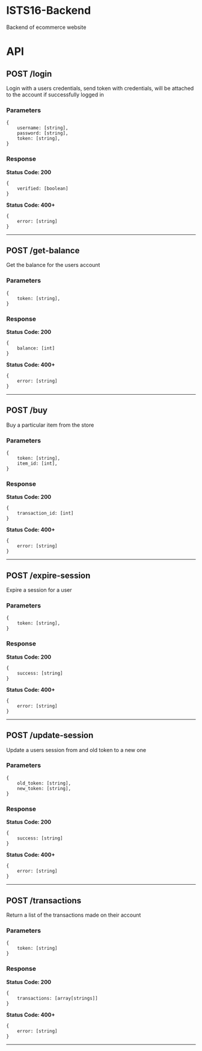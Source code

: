 # ISTS16-Backend
Backend of ecommerce website

# API

## POST /login
Login with a users credentials, send token with credentials, will be attached to the account if successfully logged in

### Parameters
```
{
    username: [string],
    password: [string],
    token: [string],
}
```

### Response
**Status Code: 200**
```
{
    verified: [boolean]
}
```
**Status Code: 400+**
```
{
    error: [string]
}
```
---

## POST /get-balance
Get the balance for the users account

### Parameters
```
{
    token: [string],
}
```

### Response
**Status Code: 200**
```
{
    balance: [int]
}
```
**Status Code: 400+**
```
{
    error: [string]
}
```
---

## POST /buy
Buy a particular item from the store

### Parameters
```
{
    token: [string],
    item_id: [int],
}
```

### Response
**Status Code: 200**
```
{
    transaction_id: [int]
}
```
**Status Code: 400+**
```
{
    error: [string]
}
```
---

## POST /expire-session
Expire a session for a user

### Parameters
```
{
    token: [string],
}
```

### Response
**Status Code: 200**
```
{
    success: [string]
}
```
**Status Code: 400+**
```
{
    error: [string]
}
```
---

## POST /update-session
Update a users session from and old token to a new one

### Parameters
```
{
    old_token: [string],
    new_token: [string],
}
```

### Response
**Status Code: 200**
```
{
    success: [string]
}
```
**Status Code: 400+**
```
{
    error: [string]
}
```
---

## POST /transactions
Return a list of the transactions made on their account

### Parameters
```
{
    token: [string]
}
```

### Response
**Status Code: 200**
```
{
    transactions: [array[strings]]
}
```
**Status Code: 400+**
```
{
    error: [string]
}
```
---

